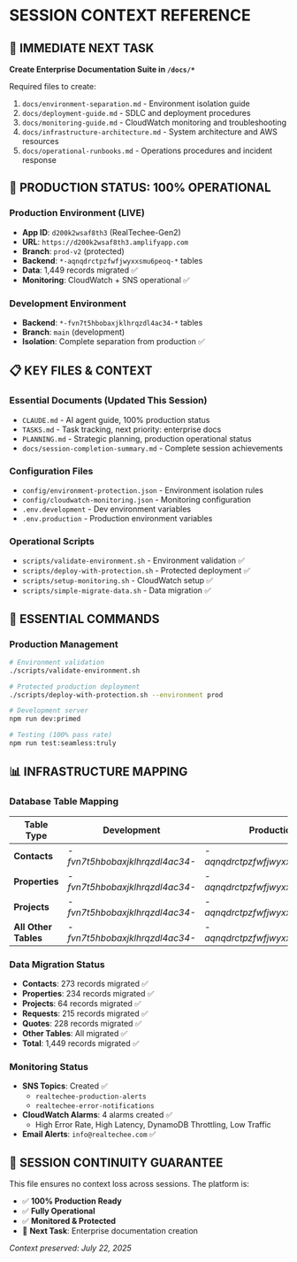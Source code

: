 # SESSION CONTEXT REFERENCE

## 🎯 **IMMEDIATE NEXT TASK**
**Create Enterprise Documentation Suite in `/docs/*`**

Required files to create:
1. `docs/environment-separation.md` - Environment isolation guide
2. `docs/deployment-guide.md` - SDLC and deployment procedures  
3. `docs/monitoring-guide.md` - CloudWatch monitoring and troubleshooting
4. `docs/infrastructure-architecture.md` - System architecture and AWS resources
5. `docs/operational-runbooks.md` - Operations procedures and incident response

## 🎉 **PRODUCTION STATUS: 100% OPERATIONAL**

### Production Environment (LIVE)
- **App ID**: `d200k2wsaf8th3` (RealTechee-Gen2)
- **URL**: `https://d200k2wsaf8th3.amplifyapp.com`
- **Branch**: `prod-v2` (protected)
- **Backend**: `*-aqnqdrctpzfwfjwyxxsmu6peoq-*` tables
- **Data**: 1,449 records migrated ✅
- **Monitoring**: CloudWatch + SNS operational ✅

### Development Environment  
- **Backend**: `*-fvn7t5hbobaxjklhrqzdl4ac34-*` tables
- **Branch**: `main` (development)
- **Isolation**: Complete separation from production ✅

## 📋 **KEY FILES & CONTEXT**

### Essential Documents (Updated This Session)
- `CLAUDE.md` - AI agent guide, 100% production status
- `TASKS.md` - Task tracking, next priority: enterprise docs
- `PLANNING.md` - Strategic planning, production operational status
- `docs/session-completion-summary.md` - Complete session achievements

### Configuration Files
- `config/environment-protection.json` - Environment isolation rules
- `config/cloudwatch-monitoring.json` - Monitoring configuration
- `.env.development` - Dev environment variables
- `.env.production` - Production environment variables

### Operational Scripts
- `scripts/validate-environment.sh` - Environment validation ✅
- `scripts/deploy-with-protection.sh` - Protected deployment ✅
- `scripts/setup-monitoring.sh` - CloudWatch setup ✅
- `scripts/simple-migrate-data.sh` - Data migration ✅

## 🔧 **ESSENTIAL COMMANDS**

### Production Management
```bash
# Environment validation
./scripts/validate-environment.sh

# Protected production deployment  
./scripts/deploy-with-protection.sh --environment prod

# Development server
npm run dev:primed

# Testing (100% pass rate)
npm run test:seamless:truly
```

## 📊 **INFRASTRUCTURE MAPPING**

### Database Table Mapping
| Table Type            | Development                    | Production                     |
|-----------------------|--------------------------------|--------------------------------|
| **Contacts**          | *-fvn7t5hbobaxjklhrqzdl4ac34-* | *-aqnqdrctpzfwfjwyxxsmu6peoq-* |
| **Properties**        | *-fvn7t5hbobaxjklhrqzdl4ac34-* | *-aqnqdrctpzfwfjwyxxsmu6peoq-* |
| **Projects**          | *-fvn7t5hbobaxjklhrqzdl4ac34-* | *-aqnqdrctpzfwfjwyxxsmu6peoq-* |
| **All Other Tables**  | *-fvn7t5hbobaxjklhrqzdl4ac34-* | *-aqnqdrctpzfwfjwyxxsmu6peoq-* |

### Data Migration Status
- **Contacts**: 273 records migrated ✅
- **Properties**: 234 records migrated ✅  
- **Projects**: 64 records migrated ✅
- **Requests**: 215 records migrated ✅
- **Quotes**: 228 records migrated ✅
- **Other Tables**: All migrated ✅
- **Total**: 1,449 records migrated ✅

### Monitoring Status
- **SNS Topics**: Created ✅
  - `realtechee-production-alerts`
  - `realtechee-error-notifications`
- **CloudWatch Alarms**: 4 alarms created ✅
  - High Error Rate, High Latency, DynamoDB Throttling, Low Traffic
- **Email Alerts**: `info@realtechee.com` ✅

## 🎯 **SESSION CONTINUITY GUARANTEE**

This file ensures no context loss across sessions. The platform is:
- ✅ **100% Production Ready**
- ✅ **Fully Operational** 
- ✅ **Monitored & Protected**
- 🔄 **Next Task**: Enterprise documentation creation

*Context preserved: July 22, 2025*